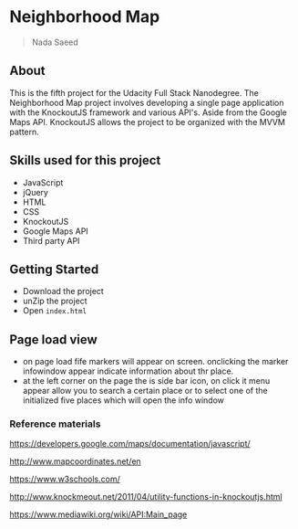 # Neighborhood Map

> Nada Saeed

## About

This is the fifth project for the Udacity Full Stack Nanodegree. The Neighborhood Map project involves developing a single page application with the KnockoutJS framework and various API's. Aside from the Google Maps API. KnockoutJS allows the project to be organized with the MVVM pattern.


## Skills used for this project
- JavaScript
- jQuery
- HTML
- CSS
- KnockoutJS
- Google Maps API
- Third party API


## Getting Started

- Download the project
- unZip the project
- Open `index.html`

## Page load view

- on page load fife markers will appear on screen. onclicking the marker infowindow appear indicate information about thr place.
- at the left corner on the page the is side bar icon, on click it menu appear allow you to search a certain place or to select  one of the initialized five places which will open the info window


### Reference materials
https://developers.google.com/maps/documentation/javascript/

http://www.mapcoordinates.net/en

https://www.w3schools.com/

http://www.knockmeout.net/2011/04/utility-functions-in-knockoutjs.html

https://www.mediawiki.org/wiki/API:Main_page

